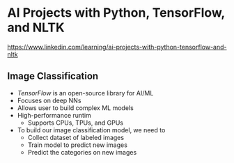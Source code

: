 # AI Projects with Python, TensorFlow, and NLTK
https://www.linkedin.com/learning/ai-projects-with-python-tensorflow-and-nltk

## Image Classification
- *TensorFlow* is an open-source library for AI/ML
- Focuses on deep NNs
- Allows user to build complex ML models
- High-performance runtim
    - Supports CPUs, TPUs, and GPUs
- To build our image classification model, we need to
    - Collect dataset of labeled images
    - Train model to predict new images
    - Predict the categories on new images

